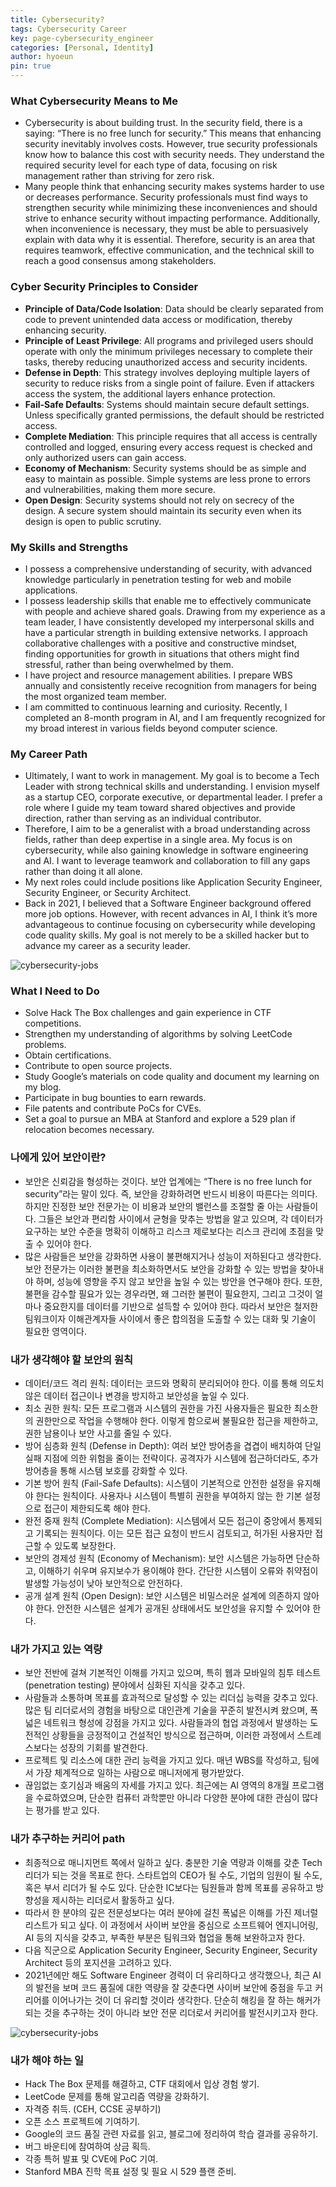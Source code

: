 ```yaml
---
title: Cybersecurity?
tags: Cybersecurity Career
key: page-cybersecurity_engineer
categories: [Personal, Identity]
author: hyoeun
pin: true
---
```


### What Cybersecurity Means to Me
* Cybersecurity is about building trust. In the security field, there is a saying: “There is no free lunch for security.” This means that enhancing security inevitably involves costs. However, true security professionals know how to balance this cost with security needs. They understand the required security level for each type of data, focusing on risk management rather than striving for zero risk.
* Many people think that enhancing security makes systems harder to use or decreases performance. Security professionals must find ways to strengthen security while minimizing these inconveniences and should strive to enhance security without impacting performance. Additionally, when inconvenience is necessary, they must be able to persuasively explain with data why it is essential. Therefore, security is an area that requires teamwork, effective communication, and the technical skill to reach a good consensus among stakeholders.

### Cyber Security Principles to Consider
* **Principle of Data/Code Isolation**: Data should be clearly separated from code to prevent unintended data access or modification, thereby enhancing security.
* **Principle of Least Privilege**: All programs and privileged users should operate with only the minimum privileges necessary to complete their tasks, thereby reducing unauthorized access and security incidents.
* **Defense in Depth**: This strategy involves deploying multiple layers of security to reduce risks from a single point of failure. Even if attackers access the system, the additional layers enhance protection.
* **Fail-Safe Defaults**: Systems should maintain secure default settings. Unless specifically granted permissions, the default should be restricted access.
* **Complete Mediation**: This principle requires that all access is centrally controlled and logged, ensuring every access request is checked and only authorized users can gain access.
* **Economy of Mechanism**: Security systems should be as simple and easy to maintain as possible. Simple systems are less prone to errors and vulnerabilities, making them more secure.
* **Open Design**: Security systems should not rely on secrecy of the design. A secure system should maintain its security even when its design is open to public scrutiny.

### My Skills and Strengths
* I possess a comprehensive understanding of security, with advanced knowledge particularly in penetration testing for web and mobile applications.
* I possess leadership skills that enable me to effectively communicate with people and achieve shared goals. Drawing from my experience as a team leader, I have consistently developed my interpersonal skills and have a particular strength in building extensive networks. I approach collaborative challenges with a positive and constructive mindset, finding opportunities for growth in situations that others might find stressful, rather than being overwhelmed by them.
* I have project and resource management abilities. I prepare WBS annually and consistently receive recognition from managers for being the most organized team member.
* I am committed to continuous learning and curiosity. Recently, I completed an 8-month program in AI, and I am frequently recognized for my broad interest in various fields beyond computer science.

### My Career Path
* Ultimately, I want to work in management. My goal is to become a Tech Leader with strong technical skills and understanding. I envision myself as a startup CEO, corporate executive, or departmental leader. I prefer a role where I guide my team toward shared objectives and provide direction, rather than serving as an individual contributor.
* Therefore, I aim to be a generalist with a broad understanding across fields, rather than deep expertise in a single area. My focus is on cybersecurity, while also gaining knowledge in software engineering and AI. I want to leverage teamwork and collaboration to fill any gaps rather than doing it all alone.
* My next roles could include positions like Application Security Engineer, Security Engineer, or Security Architect.
* Back in 2021, I believed that a Software Engineer background offered more job options. However, with recent advances in AI, I think it’s more advantageous to continue focusing on cybersecurity while developing code quality skills. My goal is not merely to be a skilled hacker but to advance my career as a security leader.

![cybersecurity-jobs](/assets/images/cybersecurity_jobs.jpeg)

### What I Need to Do
* Solve Hack The Box challenges and gain experience in CTF competitions.
* Strengthen my understanding of algorithms by solving LeetCode problems.
* Obtain certifications.
* Contribute to open source projects.
* Study Google’s materials on code quality and document my learning on my blog.
* Participate in bug bounties to earn rewards.
* File patents and contribute PoCs for CVEs.
* Set a goal to pursue an MBA at Stanford and explore a 529 plan if relocation becomes necessary.

### 나에게 있어 보안이란?
* 보안은 신뢰감을 형성하는 것이다. 보안 업계에는 “There is no free lunch for security”라는 말이 있다. 즉, 보안을 강화하려면 반드시 비용이 따른다는 의미다. 하지만 진정한 보안 전문가는 이 비용과 보안의 밸런스를 조절할 줄 아는 사람들이다. 그들은 보안과 편리함 사이에서 균형을 맞추는 방법을 알고 있으며, 각 데이터가 요구하는 보안 수준을 명확히 이해하고 리스크 제로보다는 리스크 관리에 초점을 맞출 수 있어야 한다.
* 많은 사람들은 보안을 강화하면 사용이 불편해지거나 성능이 저하된다고 생각한다. 보안 전문가는 이러한 불편을 최소화하면서도 보안을 강화할 수 있는 방법을 찾아내야 하며, 성능에 영향을 주지 않고 보안을 높일 수 있는 방안을 연구해야 한다. 또한, 불편을 감수할 필요가 있는 경우라면, 왜 그러한 불편이 필요한지, 그리고 그것이 얼마나 중요한지를 데이터를 기반으로 설득할 수 있어야 한다. 따라서 보안은 철저한 팀워크이자 이해관계자들 사이에서 좋은 합의점을 도출할 수 있는 대화 및 기술이 필요한 영역이다.

### 내가 생각해야 할 보안의 원칙
* 데이터/코드 격리 원칙: 데이터는 코드와 명확히 분리되어야 한다. 이를 통해 의도치 않은 데이터 접근이나 변경을 방지하고 보안성을 높일 수 있다.
* 최소 권한 원칙: 모든 프로그램과 시스템의 권한을 가진 사용자들은 필요한 최소한의 권한만으로 작업을 수행해야 한다. 이렇게 함으로써 불필요한 접근을 제한하고, 권한 남용이나 보안 사고를 줄일 수 있다.
* 방어 심층화 원칙 (Defense in Depth): 여러 보안 방어층을 겹겹이 배치하여 단일 실패 지점에 의한 위험을 줄이는 전략이다. 공격자가 시스템에 접근하더라도, 추가 방어층을 통해 시스템 보호를 강화할 수 있다.
* 기본 방어 원칙 (Fail-Safe Defaults): 시스템이 기본적으로 안전한 설정을 유지해야 한다는 원칙이다. 사용자나 시스템이 특별히 권한을 부여하지 않는 한 기본 설정으로 접근이 제한되도록 해야 한다.
* 완전 중재 원칙 (Complete Mediation): 시스템에서 모든 접근이 중앙에서 통제되고 기록되는 원칙이다. 이는 모든 접근 요청이 반드시 검토되고, 허가된 사용자만 접근할 수 있도록 보장한다.
* 보안의 경제성 원칙 (Economy of Mechanism): 보안 시스템은 가능하면 단순하고, 이해하기 쉬우며 유지보수가 용이해야 한다. 간단한 시스템이 오류와 취약점이 발생할 가능성이 낮아 보안적으로 안전하다.
* 공개 설계 원칙 (Open Design): 보안 시스템은 비밀스러운 설계에 의존하지 않아야 한다. 안전한 시스템은 설계가 공개된 상태에서도 보안성을 유지할 수 있어야 한다.

### 내가 가지고 있는 역량
* 보안 전반에 걸쳐 기본적인 이해를 가지고 있으며, 특히 웹과 모바일의 침투 테스트(penetration testing) 분야에서 심화된 지식을 갖추고 있다.
* 사람들과 소통하며 목표를 효과적으로 달성할 수 있는 리더십 능력을 갖추고 있다. 많은 팀 리더로서의 경험을 바탕으로 대인관계 기술을 꾸준히 발전시켜 왔으며, 폭넓은 네트워크 형성에 강점을 가지고 있다. 사람들과의 협업 과정에서 발생하는 도전적인 상황들을 긍정적이고 건설적인 방식으로 접근하며, 이러한 과정에서 스트레스보다는 성장의 기회를 발견한다.
* 프로젝트 및 리소스에 대한 관리 능력을 가지고 있다. 매년 WBS를 작성하고, 팀에서 가장 체계적으로 일하는 사람으로 매니저에게 평가받았다.
* 끊임없는 호기심과 배움의 자세를 가지고 있다. 최근에는 AI 영역의 8개월 프로그램을 수료하였으며, 단순한 컴퓨터 과학뿐만 아니라 다양한 분야에 대한 관심이 많다는 평가를 받고 있다.

### 내가 추구하는 커리어 path
* 최종적으로 매니지먼트 쪽에서 일하고 싶다. 충분한 기술 역량과 이해를 갖춘 Tech 리더가 되는 것을 목표로 한다. 스타트업의 CEO가 될 수도, 기업의 임원이 될 수도, 혹은 부서 리더가 될 수도 있다. 단순한 IC보다는 팀원들과 함께 목표를 공유하고 방향성을 제시하는 리더로서 활동하고 싶다.
* 따라서 한 분야의 깊은 전문성보다는 여러 분야에 걸친 폭넓은 이해를 가진 제너럴리스트가 되고 싶다. 이 과정에서 사이버 보안을 중심으로 소프트웨어 엔지니어링, AI 등의 지식을 갖추고, 부족한 부분은 팀워크와 협업을 통해 보완하고자 한다.
* 다음 직군으로 Application Security Engineer, Security Engineer, Security Architect 등의 포지션을 고려하고 있다.
* 2021년에만 해도 Software Engineer 경력이 더 유리하다고 생각했으나, 최근 AI의 발전을 보며 코드 품질에 대한 역량을 잘 갖춘다면 사이버 보안에 중점을 두고 커리어를 이어나가는 것이 더 유리할 것이라 생각한다. 단순히 해킹을 잘 하는 해커가 되는 것을 추구하는 것이 아니라 보안 전문 리더로서 커리어를 발전시키고자 한다.

![cybersecurity-jobs](/assets/images/cybersecurity_jobs.jpeg)

### 내가 해야 하는 일
* Hack The Box 문제를 해결하고, CTF 대회에서 입상 경험 쌓기.
* LeetCode 문제를 통해 알고리즘 역량을 강화하기.
* 자격증 취득. (CEH, CCSE 공부하기)
* 오픈 소스 프로젝트에 기여하기.
* Google의 코드 품질 관련 자료를 읽고, 블로그에 정리하여 학습 결과를 공유하기.
* 버그 바운티에 참여하여 상금 획득.
* 각종 특허 발표 및 CVE에 PoC 기여.
* Stanford MBA 진학 목표 설정 및 필요 시 529 플랜 준비.